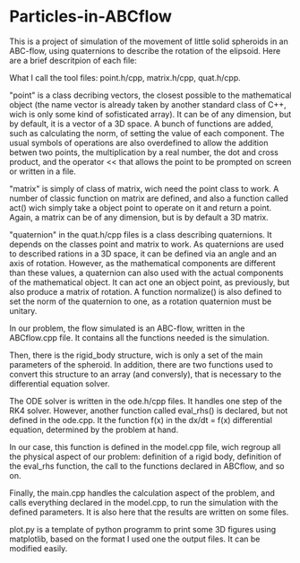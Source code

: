 # Particles-in-ABCflow

This is a project of simulation of the movement of little solid spheroids in an ABC-flow, using quaternions to describe the rotation of the elipsoid.
Here are a brief descritpion of each file:

What I call the tool files: point.h/cpp, matrix.h/cpp, quat.h/cpp.

"point" is a class decribing vectors, the closest possible to the mathematical object (the name vector is already taken by another standard class of C++, wich is only some kind of sofisticated array). It can be of any dimension, but by default, it is a vector of a 3D space. A bunch of functions are added, such as calculating the norm, of setting the value of each component. The usual symbols of operations are also overdefined to allow the addition betwen two points, the multiplication by a real number, the dot and cross product, and the operator << that allows the point to be prompted on screen or written in a file.

"matrix" is simply of class of matrix, wich need the point class to work. A number of classic function on matrix are defined, and also a function called act() wich simply take a object point to operate on it and return a point. Again, a matrix can be of any dimension, but is by default a 3D matrix.

"quaternion" in the quat.h/cpp files is a class describing quaternions. It depends on the classes point and matrix to work. As quaternions are used to described rations in a 3D space, it can be defined via an angle and an axis of rotation. However, as the mathematical components are different than these values, a quaternion can also used with the actual components of the mathematical object. It can act one an object point, as previously, but also produce a matrix of rotation. A function normalize() is also defined to set the norm of the quaternion to one, as a rotation quaternion must be unitary.

In our problem, the flow simulated is an ABC-flow, written in the ABCflow.cpp file. It contains all the functions needed is the simulation.

Then, there is the rigid_body structure, wich is only a set of the main parameters of the spheroid. In addition, there are two functions used to convert this structure to an array (and conversly), that is necessary to the differential equation solver.

The ODE solver is written in the ode.h/cpp files. It handles one step of the RK4 solver. However, another function called eval_rhs() is declared, but not defined in the ode.cpp. It the function f(x) in the dx/dt = f(x) differential equation, determined by the problem at hand.

In our case, this function is defined in the model.cpp file, wich regroup all the physical aspect of our problem: definition of a rigid body, definition of the eval_rhs function, the call to the functions declared in ABCflow, and so on.

Finally, the main.cpp handles the calculation aspect of the problem, and calls everything declared in the model.cpp, to run the simulation with the defined parameters. It is also here that the results are written on some files.

plot.py is a template of python programm to print some 3D figures using matplotlib, based on the format I used one the output files. It can be modified easily.

